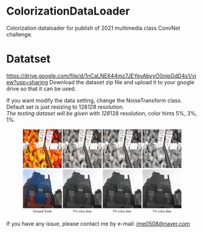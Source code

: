 # ColorizationDataLoader
Colorization dataloader for publish of 2021 multimedia class ConvNet challenge.

# Datatset
https://drive.google.com/file/d/1nCaLNE644mz7JEYeyAbvyO0njpGdD4s1/view?usp=sharing
Download the dataset zip file and upload it to your google drive so that it can be used.  
  
If you want modify the data setting, change the NoiseTransform class. Default set is just resizing to 128*128 resolution.  
The testing dataset will be given with 128*128 resolution, color hints 5%, 3%, 1%.  

<figure>
    <img src="https://github.com/mingnuj/ColorizationDataLoader/blob/main/colorization%20example.PNG?raw=true" alt="color hint image examples">
</figure>

If you have any issue, please contact me by e-mail: jme0508@naver.com
